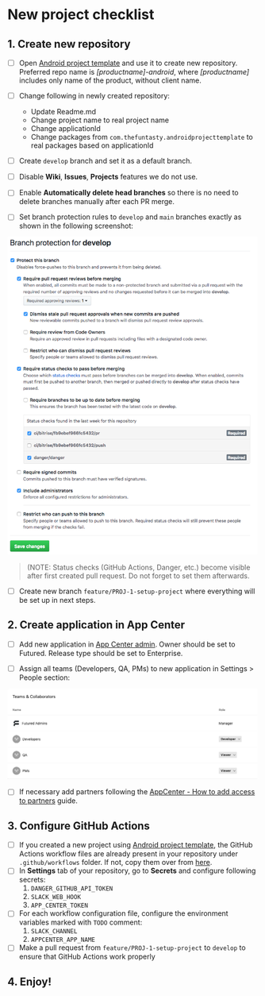 # New project checklist

## 1. Create new repository

- [ ] Open [Android project template](https://github.com/thefuntasty/android-project-template) and use it to create new repository. Preferred repo name is *[productname]-android*, where *[productname]* includes only name of the product, without client name.

- [ ] Change following in newly created repository:
    - Update Readme.md
    - Change project name to real project name
    - Change applicationId
    - Change packages from `com.thefuntasty.androidprojecttemplate` to real packages based on applicationId

- [ ] Create `develop` branch and set it as a default branch.

- [ ] Disable **Wiki**, **Issues**, **Projects** features we do not use.

- [ ] Enable **Automatically delete head branches** so there is no need to delete branches manually after each PR merge.

- [ ] Set branch protection rules to `develop` and `main` branches exactly as shown in the following screenshot:

![GitHub branch protection](../general/attachments/GitHub_branch_protection.png)

> (NOTE: Status checks (GitHub Actions, Danger, etc.) become visible after first created pull request. Do not forget to set them afterwards.

- [ ] Create new branch `feature/PROJ-1-setup-project` where everything will be set up in next steps.

## 2. Create application in App Center

- [ ] Add new application in [App Center admin](https://appcenter.ms/apps/create?os=Android). Owner should be set to Futured. Release type should be set to Enterprise.

- [ ] Assign all teams (Developers, QA, PMs) to new application in Settings > People section:

![AppCenter Assign teams](../general/attachments/appcenter_permissions.png)

- [ ] If necessary add partners following the [AppCenter - How to add access to partners](../general/appcenter-how-to-add-partner-account.md) guide.

## 3. Configure GitHub Actions

- [ ] If you created a new project using [Android project template](https://github.com/thefuntasty/android-project-template), the GitHub Actions workflow files are already present in your repository under `.github/workflows` folder. If not, copy them over from [here](https://github.com/futuredapp/android-project-template/tree/main/.github/workflows).
- [ ] In **Settings** tab of your repository, go to **Secrets** and configure following secrets:
  1. `DANGER_GITHUB_API_TOKEN`
  2. `SLACK_WEB_HOOK`
  3. `APP_CENTER_TOKEN`
- [ ] For each workflow configuration file, configure the environment variables marked with `TODO` comment:
  1. `SLACK_CHANNEL`
  2. `APPCENTER_APP_NAME`
- [ ] Make a pull request from `feature/PROJ-1-setup-project` to `develop` to ensure that GitHub Actions work properly

## 4. Enjoy!
